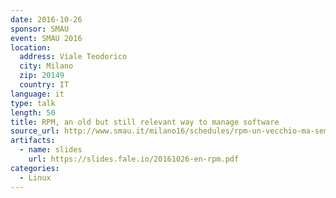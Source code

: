 ```yaml
---
date: 2016-10-26
sponsor: SMAU
event: SMAU 2016
location:
  address: Viale Teodorico
  city: Milano
  zip: 20149
  country: IT
language: it
type: talk
length: 50
title: RPM, an old but still relevant way to manage software
source_url: http://www.smau.it/milano16/schedules/rpm-un-vecchio-ma-sempre-rilevante-metodo-per-gestire-software
artifacts:
  - name: slides
    url: https://slides.fale.io/20161026-en-rpm.pdf
categories:
  - Linux
---
```

